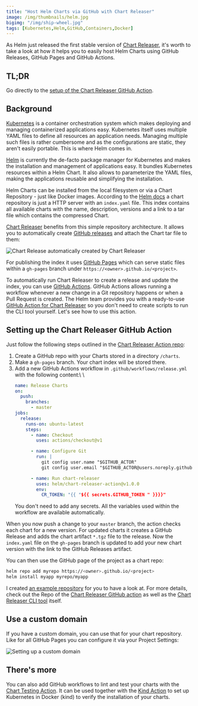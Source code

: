 ```yaml
---
title: "Host Helm Charts via GitHub with Chart Releaser"
image: /img/thumbnails/helm.jpg
bigimg: "/img/ship-wheel.jpg"
tags: [Kubernetes,Helm,GitHub,Containers,Docker]
---
```


As Helm just released the first stable version of [Chart Releaser](https://github.com/helm/chart-releaser), it's worth to take a look at how it helps you to easily host Helm Charts using GitHub Releases, GitHub Pages and GitHub Actions.

## TL;DR

Go directly to the [setup of the Chart Releaser GitHub Action](#setting-up-the-chart-releaser-github-action).

## Background

[Kubernetes](https://kubernetes.io) is a container orchestration system which makes deploying and managing containerized applications easy. Kubernetes itself uses multiple YAML files to define all resources an application needs. Managing multiple such files is rather cumbersome and as the configurations are static, they aren't easily portable. This is where Helm comes in.

[Helm](https://helm.sh) is currently the de-facto package manager for Kubernetes and makes the installation and management of applications easy. It bundles Kubernetes resources within a Helm Chart. It also allows to parameterize the YAML files, making the applications reusable and simplifying the installation.

Helm Charts can be installed from the local filesystem or via a Chart Repository - just like Docker images. According to the [Helm docs](https://helm.sh/docs/topics/chart_repository/) a chart repository is just a HTTP server with an `index.yaml` file. This index contains all available charts with the name, description, versions and a link to a tar file which contains the compressed Chart.

[Chart Releaser](https://github.com/helm/chart-releaser) benefits from this simple repository architecture. It allows you to automatically create [GitHub releases](https://help.github.com/en/github/administering-a-repository/about-releases) and attach the Chart tar file to them:

<div class="center" markdown="1">
  <img class="lazy" alt="Chart Release automatically created by Chart Releaser" data-src="/assets/posts/chartreleaser/release.png" />
</div>

For publishing the index it uses [GitHub Pages](https://pages.github.com/) which can serve static files within a `gh-pages` branch under `https://<owner>.github.io/<project>`.

To automatically run Chart Releaser to create a release and update the index, you can use [GitHub Actions](https://github.com/features/actions). GitHub Actions allows running a workflow whenever a new change in a Git repository happens or when a Pull Request is created. The Helm team provides you with a ready-to-use [GitHub Action for Chart Releaser](https://github.com/helm/chart-releaser-action/) so you don't need to create scripts to run the CLI tool yourself. Let's see how to use this action.

## Setting up the Chart Releaser GitHub Action

Just follow the following steps outlined in the [Chart Releaser Action repo](https://github.com/helm/chart-releaser-action):

1. Create a GitHub repo with your Charts stored in a directory `/charts`.
1. Make a `gh-pages` branch. Your chart index will be stored there.
1. Add a new GitHub Actions workflow in `.github/workflows/release.yml` with the following content:\\
    \\
    ```yaml
    name: Release Charts
    on:
      push:
        branches:
          - master
    jobs:
      release:
        runs-on: ubuntu-latest
        steps:
          - name: Checkout
            uses: actions/checkout@v1

          - name: Configure Git
            run: |
              git config user.name "$GITHUB_ACTOR"
              git config user.email "$GITHUB_ACTOR@users.noreply.github.com"

          - name: Run chart-releaser
            uses: helm/chart-releaser-action@v1.0.0
            env:
              CR_TOKEN: "{{ "${{ secrets.GITHUB_TOKEN " }}}}"
    ```
    You don't need to add any secrets. All the variables used within the workflow are available automatically.

When you now push a change to your `master` branch, the action checks each chart for a new version. For updated charts it creates a GitHub Release and adds the chart artifact `*.tgz` file to the release. Now the `index.yaml` file on the `gh-pages` branch is updated to add your new chart version with the link to the GitHub Releases artifact. 

You can then use the GitHub page of the project as a chart repo:
```bash
helm repo add myrepo https://<owner>.github.io/<project>
helm install myapp myrepo/myapp
```

I created [an example repository](https://github.com/lippertmarkus/helm-charts) for you to have a look at. For more details, check out the Repo of the [Chart Releaser GitHub action](https://github.com/helm/chart-releaser-action/) as well as the [Chart Releaser CLI tool](https://github.com/helm/chart-releaser) itself.

## Use a custom domain

If you have a custom domain, you can use that for your chart repository. Like for all GitHub Pages you can configure it via your Project Settings:

<div class="center" markdown="1">
  <img class="lazy" alt="Setting up a custom domain" data-src="/assets/posts/chartreleaser/custom-domain.png" />
</div>


## There's more

You can also add GitHub workflows to lint and test your charts with the [Chart Testing Action](https://github.com/helm/chart-testing-action). It can be used together with the [Kind Action](https://github.com/helm/kind-action) to set up Kubernetes in Docker (kind) to verify the installation of your charts.